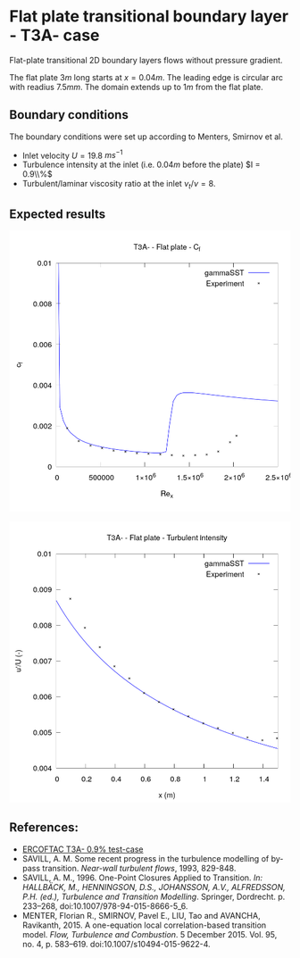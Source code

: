 # Flat plate transitional boundary layer - T3A- case

Flat-plate transitional 2D boundary layers flows without pressure gradient.

The flat plate $3 m$ long starts at $x=0.04 m$. The leading edge is circular arc with readius $7.5 mm$. The domain extends up to $1 m$ from the flat plate.

## Boundary conditions
The boundary conditions were set up according to Menters, Smirnov et al.

- Inlet velocity $U = 19.8$ $ms^{-1}$
- Turbulence intensity at the inlet (i.e. $0.04 m$ before the plate) $I = 0.9\\%$
- Turbulent/laminar viscosity ratio at the inlet $\nu_t/\nu = 8$.

## Expected results

![Friction coefficient at the wall](./validation/figures/Rex_vs_cf.png)

![Turbulence intensity along the plate](./validation/figures/x_vs_u.png)

## References:
- [ERCOFTAC T3A- 0.9% test-case](http://cfd.mace.manchester.ac.uk/ercoftac/doku.php?id=cases:case020)
- SAVILL, A. M. Some recent progress in the turbulence modelling of by-pass transition. *Near-wall turbulent flows*, 1993, 829-848.
- SAVILL, A. M., 1996. One-Point Closures Applied to Transition. *In: HALLBÄCK, M., HENNINGSON, D.S., JOHANSSON, A.V., ALFREDSSON, P.H. (ed.), Turbulence and Transition Modelling*. Springer, Dordrecht. p. 233–268, doi:10.1007/978-94-015-8666-5_6.
- MENTER, Florian R., SMIRNOV, Pavel E., LIU, Tao and AVANCHA, Ravikanth, 2015. A one-equation local correlation-based transition model. *Flow, Turbulence and Combustion*. 5 December 2015. Vol. 95, no. 4, p. 583–619. doi:10.1007/s10494-015-9622-4. 
